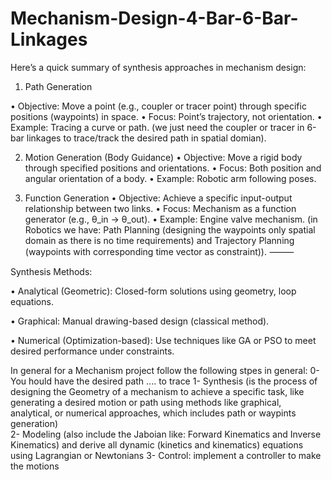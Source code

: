 # Mechanism-Design-4-Bar-6-Bar-Linkages
Here’s a quick summary of synthesis approaches in mechanism design:

1. Path Generation

• Objective: Move a point (e.g., coupler or tracer point) through specific positions (waypoints) in space.
• Focus: Point’s trajectory, not orientation.
• Example: Tracing a curve or path. (we just need the coupler or tracer in 6-bar linkages to trace/track the desired path in spatial domian). 

2. Motion Generation (Body Guidance)
• Objective: Move a rigid body through specified positions and orientations.
• Focus: Both position and angular orientation of a body.
• Example: Robotic arm following poses.

3. Function Generation
• Objective: Achieve a specific input-output relationship between two links.
• Focus: Mechanism as a function generator (e.g., θ_in → θ_out).
• Example: Engine valve mechanism.
(in Robotics we have: Path Planning (designing the waypoints only spatial domain as there is no time requirements) and Trajectory Planning (waypoints with corresponding time vector as constraint)).
⸻

Synthesis Methods:

• Analytical (Geometric): Closed-form solutions using geometry, loop equations.

• Graphical: Manual drawing-based design (classical method).

• Numerical (Optimization-based): Use techniques like GA or PSO to meet desired performance under constraints.

In general for a Mechanism project follow the following stpes in general:
0- You hould have the desired path .... to trace 
1- Synthesis (is the process of designing the Geometry of a mechanism to achieve a specific task, like generating a desired motion or path using methods like graphical, analytical, or numerical approaches, which includes path or waypints generation)  
2- Modeling (also include the Jaboian like: Forward Kinematics and Inverse Kinematics) and derive all dynamic (kinetics and kinematics) equations using Lagrangian or Newtonians 
3- Control: implement a controller to make the motions 
